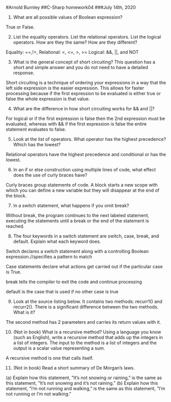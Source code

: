 #Arnold Burnley
##C-Sharp homework04
###July 14th, 2020


1. What are all possible values of Boolean expression?

True or False.

2. List the equality operators. List the relational operators. List the logical operators. How are they the
same? How are they different?

Equality: ==,!=,  Relational: <, <=, >, >= Logical: &&, ||, and NOT


3. What is the general concept of short circuiting? This question has a short and simple answer and you
do not need to have a detailed response.

Short circuiting is a technique of ordering your expressions in a way that the left side expression is
the easier expression. This allows for faster processing because if the first expression to be evaluated
is either true or false the whole expression is that value.


4. What are the difference in how short circuiting works for && and ||?

For logical or if the first expression is false then the 2nd expression must be evaluated,
whereas with && if the first expression is false the entire statement evaluates to false.

5. Look at the list of operators. What operator has the highest precedence? Which has the lowest?

Relational operators have the highest precedence and conditional or has the lowest.

6. In an if or else construction using multiple lines of code, what effect does the use of curly braces have?

Curly braces group statements of code. A block starts a new scope with which you can define a new variable
but they will disappear at the end of the block.

7. In a switch statement, what happens if you omit break?

Without break, the program continues to the next labeled statement, executing the statements until a break or the end of the statement is reached.

8. The four keywords in a switch statement are switch, case, break, and default. Explain what each
keyword does.

Switch declares a switch statement along with a controlling Boolean expression.//specifies a pattern to match

Case statements declare what actions get carried out if the particular case is True.

break tells the compiler to exit the code and continue processing

default is the case that is used if no other case is true

9. Look at the source listing below. It contains two methods: recurr1() and recurr2(). There is a
significant difference between the two methods. What is it?

The second method has 2 parameters and carries its return values with it.


10. (Not in book) What is a recursive method? Using a language you know (such as English), write a
recursive method that adds up the integers in a list of integers. The input to the method is a list of
integers and the output is a scalar value representing a sum.

A recursive method is one that calls itself.

11. (Not in book) Read a short summary of De Morgan’s laws.

(a) Explain how this statement, ”It’s not snowing or raining,” is the same as this statement, ”It’s not
snowing and it’s not raining.”
(b) Explain how this statement, ”I’m not running and walking,” is the same as this statement, ”I’m
not running or I’m not walking."
